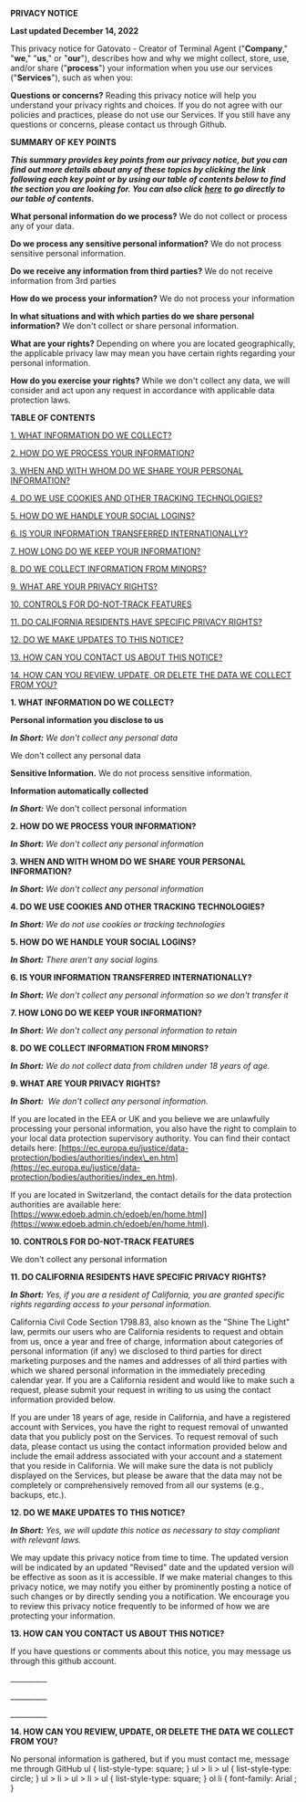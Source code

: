 **PRIVACY NOTICE**

  

**Last updated December 14, 2022**

  

  

  

This privacy notice for Gatovato - Creator of Terminal Agent ("**Company**," "**we**," "**us**," or "**our**"), describes how and why we might collect, store, use, and/or share ("**process**") your information when you use our services ("**Services**"), such as when you:

**Questions or concerns?** Reading this privacy notice will help you understand your privacy rights and choices. If you do not agree with our policies and practices, please do not use our Services. If you still have any questions or concerns, please contact us through Github.

  

  

**SUMMARY OF KEY POINTS**

  

**_This summary provides key points from our privacy notice, but you can find out more details about any of these topics by clicking the link following each key point or by using our table of contents below to find the section you are looking for. You can also click_** [**_here_**](#toc) **_to go directly to our table of contents._**

  

**What personal information do we process?** We do not collect or process any of your data.

  

**Do we process any sensitive personal information?** We do not process sensitive personal information.

  

**Do we receive any information from third parties?** We do not receive information from 3rd parties

  

**How do we process your information?** We do not process your information

  

**In what situations and with which parties do we share personal information?** We don't collect or share personal information.

  

**What are your rights?** Depending on where you are located geographically, the applicable privacy law may mean you have certain rights regarding your personal information.

  

**How do you exercise your rights?** While we don't collect any data, we will consider and act upon any request in accordance with applicable data protection laws.


  

**TABLE OF CONTENTS**

  

[1\. WHAT INFORMATION DO WE COLLECT?](#infocollect)

[2\. HOW DO WE PROCESS YOUR INFORMATION?](#infouse)

[3\. WHEN AND WITH WHOM DO WE SHARE YOUR PERSONAL INFORMATION?](#whoshare)

[4\. DO WE USE COOKIES AND OTHER TRACKING TECHNOLOGIES?](#cookies)

[5\. HOW DO WE HANDLE YOUR SOCIAL LOGINS?](#sociallogins)

[6\. IS YOUR INFORMATION TRANSFERRED INTERNATIONALLY?](#intltransfers)

[7\. HOW LONG DO WE KEEP YOUR INFORMATION?](#inforetain)

[8\. DO WE COLLECT INFORMATION FROM MINORS?](#infominors)

[9\. WHAT ARE YOUR PRIVACY RIGHTS?](#privacyrights)

[10\. CONTROLS FOR DO-NOT-TRACK FEATURES](#DNT)

[11\. DO CALIFORNIA RESIDENTS HAVE SPECIFIC PRIVACY RIGHTS?](#caresidents)

[12\. DO WE MAKE UPDATES TO THIS NOTICE?](#policyupdates)

[13\. HOW CAN YOU CONTACT US ABOUT THIS NOTICE?](#contact)

[14\. HOW CAN YOU REVIEW, UPDATE, OR DELETE THE DATA WE COLLECT FROM YOU?](#request)

  

  

**1\. WHAT INFORMATION DO WE COLLECT?**

  

**Personal information you disclose to us**

  

**_In Short:_** _We don't collect any personal data_

  

We don't collect any personal data

  

**Sensitive Information.** We do not process sensitive information.


  

**Information automatically collected**

  
**_In Short:_** We don't collect personal information
  

  

**2\. HOW DO WE PROCESS YOUR INFORMATION?**

  

**_In Short:_** _We don't collect any personal information_
  

**3\. WHEN AND WITH WHOM DO WE SHARE YOUR PERSONAL INFORMATION?**

  

**_In Short:_** _We don't collect any personal information_

    

**4\. DO WE USE COOKIES AND OTHER TRACKING TECHNOLOGIES?**

  

**_In Short:_** _We do not use cookies or tracking technologies_
  

**5\. HOW DO WE HANDLE YOUR SOCIAL LOGINS?**

  

**_In Short:_** _There aren't any social logins_

  

**6\. IS YOUR INFORMATION TRANSFERRED INTERNATIONALLY?**

  

**_In Short:_** _We don't collect any personal information so we don't transfer it_

  
  

**7\. HOW LONG DO WE KEEP YOUR INFORMATION?**

  

**_In Short:_** _We don't collect any personal information to retain_

   

**8\. DO WE COLLECT INFORMATION FROM MINORS?**

  

**_In Short:_** _We do not collect data from children under 18 years of age._

   

**9\. WHAT ARE YOUR PRIVACY RIGHTS?**

  

**_In Short:_**  _We don't collect any personal information._

If you are located in the EEA or UK and you believe we are unlawfully processing your personal information, you also have the right to complain to your local data protection supervisory authority. You can find their contact details here: [https://ec.europa.eu/justice/data-protection/bodies/authorities/index\_en.htm](https://ec.europa.eu/justice/data-protection/bodies/authorities/index_en.htm).

  

If you are located in Switzerland, the contact details for the data protection authorities are available here: [https://www.edoeb.admin.ch/edoeb/en/home.html](https://www.edoeb.admin.ch/edoeb/en/home.html).


  
 **10\. CONTROLS FOR DO-NOT-TRACK FEATURES**

  
We don't collect any personal information

  

**11\. DO CALIFORNIA RESIDENTS HAVE SPECIFIC PRIVACY RIGHTS?**

  

**_In Short:_** _Yes, if you are a resident of California, you are granted specific rights regarding access to your personal information._

  

California Civil Code Section 1798.83, also known as the "Shine The Light" law, permits our users who are California residents to request and obtain from us, once a year and free of charge, information about categories of personal information (if any) we disclosed to third parties for direct marketing purposes and the names and addresses of all third parties with which we shared personal information in the immediately preceding calendar year. If you are a California resident and would like to make such a request, please submit your request in writing to us using the contact information provided below.

  

If you are under 18 years of age, reside in California, and have a registered account with Services, you have the right to request removal of unwanted data that you publicly post on the Services. To request removal of such data, please contact us using the contact information provided below and include the email address associated with your account and a statement that you reside in California. We will make sure the data is not publicly displayed on the Services, but please be aware that the data may not be completely or comprehensively removed from all our systems (e.g., backups, etc.).

  

**12\. DO WE MAKE UPDATES TO THIS NOTICE?**

  

_**In Short:** Yes, we will update this notice as necessary to stay compliant with relevant laws._

  

We may update this privacy notice from time to time. The updated version will be indicated by an updated "Revised" date and the updated version will be effective as soon as it is accessible. If we make material changes to this privacy notice, we may notify you either by prominently posting a notice of such changes or by directly sending you a notification. We encourage you to review this privacy notice frequently to be informed of how we are protecting your information.

  

**13\. HOW CAN YOU CONTACT US ABOUT THIS NOTICE?**

  

If you have questions or comments about this notice, you may message us through this github account.

  

\_\_\_\_\_\_\_\_\_\_

\_\_\_\_\_\_\_\_\_\_

\_\_\_\_\_\_\_\_\_\_

  

**14\. HOW CAN YOU REVIEW, UPDATE, OR DELETE THE DATA WE COLLECT FROM YOU?**

  

No personal information is gathered, but if you must contact me, message me through GitHub
ul { list-style-type: square; } ul > li > ul { list-style-type: circle; } ul > li > ul > li > ul { list-style-type: square; } ol li { font-family: Arial ; }
